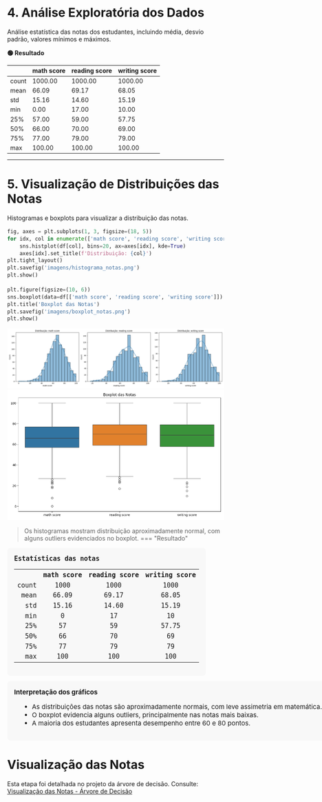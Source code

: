 # 4. Análise Exploratória dos Dados

Análise estatística das notas dos estudantes, incluindo média, desvio padrão, valores mínimos e máximos.


**🟢 Resultado**

|        | math score | reading score | writing score |
|--------|------------|--------------|--------------|
| count  | 1000.00    | 1000.00      | 1000.00      |
| mean   | 66.09      | 69.17        | 68.05        |
| std    | 15.16      | 14.60        | 15.19        |
| min    | 0.00       | 17.00        | 10.00        |
| 25%    | 57.00      | 59.00        | 57.75        |
| 50%    | 66.00      | 70.00        | 69.00        |
| 75%    | 77.00      | 79.00        | 79.00        |
| max    | 100.00     | 100.00       | 100.00       |

---

# 5. Visualização de Distribuições das Notas

Histogramas e boxplots para visualizar a distribuição das notas.

```python
fig, axes = plt.subplots(1, 3, figsize=(18, 5))
for idx, col in enumerate(['math score', 'reading score', 'writing score']):
    sns.histplot(df[col], bins=20, ax=axes[idx], kde=True)
    axes[idx].set_title(f'Distribuição: {col}')
plt.tight_layout()
plt.savefig('imagens/histograma_notas.png')
plt.show()

plt.figure(figsize=(10, 6))
sns.boxplot(data=df[['math score', 'reading score', 'writing score']])
plt.title('Boxplot das Notas')
plt.savefig('imagens/boxplot_notas.png')
plt.show()
```

![](imagens/histograma_notas.png)
![](imagens/boxplot_notas.png)

> Os histogramas mostram distribuição aproximadamente normal, com alguns outliers evidenciados no boxplot.
=== "Resultado"

<div style="font-family:monospace; font-size:15px; background:#f8f8f8; border-radius:8px; padding:16px; width:max-content;">
<b>Estatísticas das notas</b>
<table>
    <tr><th style="text-align:right;">&nbsp;</th><th style="text-align:center;">math score</th><th style="text-align:center;">reading score</th><th style="text-align:center;">writing score</th></tr>
    <tr><td style="text-align:right;">count</td><td style="text-align:center;">1000</td><td style="text-align:center;">1000</td><td style="text-align:center;">1000</td></tr>
    <tr><td style="text-align:right;">mean</td><td style="text-align:center;">66.09</td><td style="text-align:center;">69.17</td><td style="text-align:center;">68.05</td></tr>
    <tr><td style="text-align:right;">std</td><td style="text-align:center;">15.16</td><td style="text-align:center;">14.60</td><td style="text-align:center;">15.19</td></tr>
    <tr><td style="text-align:right;">min</td><td style="text-align:center;">0</td><td style="text-align:center;">17</td><td style="text-align:center;">10</td></tr>
    <tr><td style="text-align:right;">25%</td><td style="text-align:center;">57</td><td style="text-align:center;">59</td><td style="text-align:center;">57.75</td></tr>
    <tr><td style="text-align:right;">50%</td><td style="text-align:center;">66</td><td style="text-align:center;">70</td><td style="text-align:center;">69</td></tr>
    <tr><td style="text-align:right;">75%</td><td style="text-align:center;">77</td><td style="text-align:center;">79</td><td style="text-align:center;">79</td></tr>
    <tr><td style="text-align:right;">max</td><td style="text-align:center;">100</td><td style="text-align:center;">100</td><td style="text-align:center;">100</td></tr>
</table>
</div>

<div style="font-size:15px; margin-top:12px; background:#f8f8f8; border-radius:8px; padding:16px; width:max-content;">
<b>Interpretação dos gráficos</b>
<ul style="margin-left:16px;">
    <li>As distribuições das notas são aproximadamente normais, com leve assimetria em matemática.</li>
    <li>O boxplot evidencia alguns outliers, principalmente nas notas mais baixas.</li>
    <li>A maioria dos estudantes apresenta desempenho entre 60 e 80 pontos.</li>
</ul>
</div>


# Visualização das Notas

Esta etapa foi detalhada no projeto da árvore de decisão. Consulte:
[Visualização das Notas - Árvore de Decisão](https://snowdutra.github.io/Machine-Learning/arvore_decisao/visualizacao_notas.md)

